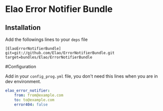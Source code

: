 # Elao Error Notifier Bundle

## Installation

Add the followings lines to your `deps` file

    [ElaoErrorNotifierBundle]
    git=git://github.com/Elao/ErrorNotifierBundle.git
    target=bundles/Elao/ErrorNotifierBundle

#Configuration

Add in your `config_prog.yml` file, you don't need this lines when you are in dev environment.

```yml
elao_error_notifier:
    from: from@example.com
    to: to@example.com
    error404: false
```